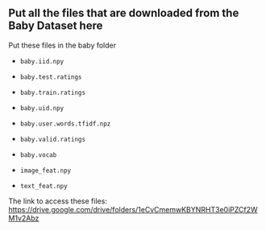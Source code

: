 ## Put all the files that are downloaded from the Baby Dataset here

Put these files in the baby folder

+ ```baby.iid.npy```

+ ```baby.test.ratings```

+ ```baby.train.ratings```

+ ```baby.uid.npy```

+ ```baby.user.words.tfidf.npz```

+ ```baby.valid.ratings```

+ ```baby.vocab```

+ ```image_feat.npy```

+ ```text_feat.npy```

The link to access these files: https://drive.google.com/drive/folders/1eCvCmemwKBYNRHT3e0iPZCf2WM1v2Abz